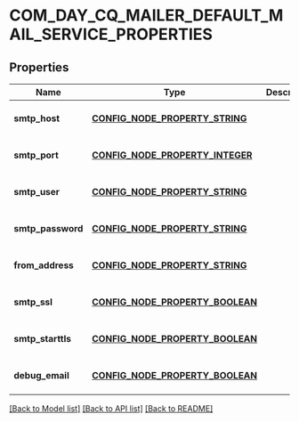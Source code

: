 # COM_DAY_CQ_MAILER_DEFAULT_MAIL_SERVICE_PROPERTIES

## Properties
Name | Type | Description | Notes
------------ | ------------- | ------------- | -------------
**smtp_host** | [**CONFIG_NODE_PROPERTY_STRING**](configNodePropertyString.md) |  | [optional] [default to null]
**smtp_port** | [**CONFIG_NODE_PROPERTY_INTEGER**](configNodePropertyInteger.md) |  | [optional] [default to null]
**smtp_user** | [**CONFIG_NODE_PROPERTY_STRING**](configNodePropertyString.md) |  | [optional] [default to null]
**smtp_password** | [**CONFIG_NODE_PROPERTY_STRING**](configNodePropertyString.md) |  | [optional] [default to null]
**from_address** | [**CONFIG_NODE_PROPERTY_STRING**](configNodePropertyString.md) |  | [optional] [default to null]
**smtp_ssl** | [**CONFIG_NODE_PROPERTY_BOOLEAN**](configNodePropertyBoolean.md) |  | [optional] [default to null]
**smtp_starttls** | [**CONFIG_NODE_PROPERTY_BOOLEAN**](configNodePropertyBoolean.md) |  | [optional] [default to null]
**debug_email** | [**CONFIG_NODE_PROPERTY_BOOLEAN**](configNodePropertyBoolean.md) |  | [optional] [default to null]

[[Back to Model list]](../README.md#documentation-for-models) [[Back to API list]](../README.md#documentation-for-api-endpoints) [[Back to README]](../README.md)



